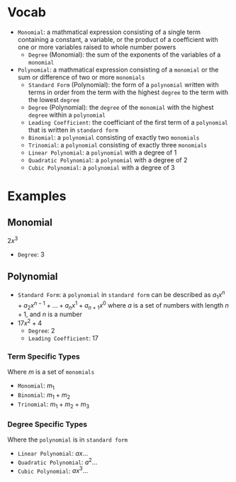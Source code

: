 # Vocab
- `Monomial`: a mathmatical expression consisting of a single term containing a constant, a variable, or the product of a coefficient with one or more variables raised to whole number powers
	- `Degree` (Monomial): the sum of the exponents of the variables of a `monomial`
- `Polynomial`: a mathmatical expression consisting of a `monomial` or the sum or difference of two or more `monomials`
	- `Standard Form` (Polynomial): the form of a `polynomial` written with terms in order from the term with the highest `degree` to the term with the lowest `degree`
	- `Degree` (Polynomial): the `degree` of the `monomial` with the highest `degree` within a `polynomial`
	- `Leading Coefficient`: the coefficiant of the first term of a `polynomial` that is written in `standard form`
	- `Binomial`: a `polynomial` consisting of exactly two `monomials`
	- `Trinomial`: a `polynomial` consisting of exactly three `monomials`
	- `Linear Polynomial`: a `polynomial` with a degree of $1$
	- `Quadratic Polynomial`: a `polynomial` with a degree of $2$
	- `Cubic Polynomial`: a `polynomial` with a degree of $3$

# Examples
## Monomial
$2x^3$
- `Degree`: $3$

## Polynomial
- `Standard Form`: a `polynomial` in `standard form` can be described as $a_1x^n+a_2x^{n-1}+...+a_{n}x^{1}+a_{n+1}x^{0}$ where $a$ is a set of numbers with length $n+1$, and $n$ is a number
- $17x^2+4$
	- `Degree`: $2$
	- `Leading Coefficient`: $17$

### Term Specific Types
Where $m$ is a set of `monomials`
- `Monomial`: $m_1$
- `Binomial`: $m_1 + m_2$
- `Trinomial`: $m_1 + m_2 + m_3$

### Degree Specific Types
Where the `polynomial` is in `standard form` 
- `Linear Polynomial`: $ax...$
- `Quadratic Polynomial`: $a^2...$
- `Cubic Polynomial`: $ax^3...$